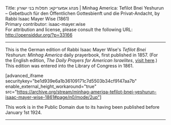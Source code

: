 <html>
<head></head>
<body>
Title: מנהג אמעריקא: תפלות בני ישורון | Minhag America: Tefilot Bnei Yeshurun – Gebetbuch für den Öffentlichen Gottesbienft und die Privat-Andacht, by Rabbi Isaac Mayer Wise (1861)<br />
Primary contributor: isaac-mayer.wise<br />
For attribution and license, please consult the following URL: <a href="http://opensiddur.org/?p=33166">http://opensiddur.org/?p=33166</a>
<p />
<hr />

This is the German edition of Rabbi Isaac Mayer Wise's <em>Tefilot Bnei Yeshurun: Minhag America</em> daily prayerbook, first published in 1857. (For the English edition, <em>The Daily Prayers for American Israelites</em>, <a href="/?p=33171">visit here</a>.) This edition was entered into the Library of Congress in 1861. 

[advanced_iframe securitykey="be1d939e6a1b36109171c7d5503b34cf9147aa7b" enable_external_height_workaround="true" src="https://archive.org/stream/minhag-ameriqa-tefilot-bnei-yeshurun-isaac-mayer-wise-1861#page/n0/mode/2up"]

This work is in the Public Domain due to its having been published before January 1st 1924.

<hr />

<div class="english">

</div>
</body>
</html>